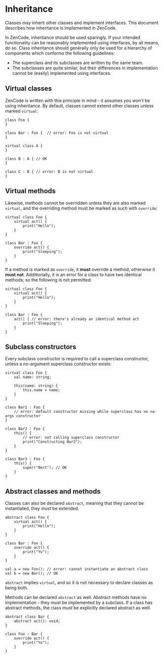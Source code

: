 # Inheritance

Classes may inherit other classes and implement interfaces. This document describes how inheritance is implemented in ZenCode.

In ZenCode, inheritance should be used sparingly. If your intended functionality can be reasonably implemented using interfaces, by all means, do so. Class inheritance should generally only be used for a hierarchy of components which conforms the following guidelines:

- The superclass and its subclasses are written by the same team.
- The subclasses are quite similar, but their differences in implementation cannot be (easily) implemented using interfaces.

## Virtual classes

ZenCode is written with this principle in mind - it assumes you *won't* be using inheritance. By default, classes cannot extend other classes unless marked `virtual`:

```
class Foo {
}

class Bar : Foo {  // error: Foo is not virtual
}

virtual class A {
}

class B : A { // OK
}

class C : B { // error: B is not virtual
}
```

## Virtual methods

Likewise, methods cannot be overridden unless they are also marked `virtual`, and the overriding method must be marked as such with `override`:

```
virtual class Foo {
	virtual act() {
		print("Hello");
	}
}

class Bar : Foo {
	override act() {
		print("Sleeping");
	}
}
```

If a method is marked as `override`, it **must** override a method, otherwise it **must not**. Additionally, it is an error for a class to have two identical methods; so the following is not permitted:

```
virtual class Foo {
	virtual act() {
		print("Hello");
	}
}

class Bar : Foo {
	act() { // error: there's already an identical method act
		print("Sleeping");
	}
}
```

## Subclass constructors

Every subclass constructor is required to call a superclass constructor, unless a no-argument superclass constructor exists:

```
virtual class Foo {
	val name: string;
	
	this(name: string) {
		this.name = name;
	}
}

class Bar1 : Foo {
	// error: default constructor missing while superclass has no no-args constructor
}

class Bar2 : Foo {
	this() {
		// error: not calling superclass constructor
		print("Constructing Bar2");
	}
}

class Bar3 : Foo {
	this() {
		super("Bert"); // OK
	}
}
```

## Abstract classes and methods

Classes can also be declared `abstract`, meaning that they cannot be instantiated, they *must* be extended.

```
abstract class Foo {
	virtual act() {
		print("Hello");
	}
}

class Bar : Foo {
	override act() {
		print("Yo");
	}
}

val a = new Foo(); // error: cannot instantiate an abstract class
val b = new Bar(); // OK
```

`abstract` implies `virtual`, and so it is not necessary to declare classes as being both.

Methods can be declared `abstract` as well. Abstract methods have no implementation - they must be implemented by a subclass. If a class has abstract methods, the class *must* be explicitly declared abstract as well.

```
abstract class Bar {
	abstract act(): void;
}

class Foo : Bar {
	override act() {
		print("Yo");
	}
}
```
